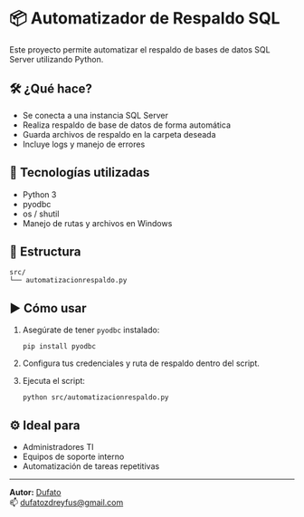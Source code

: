 # 📦 Automatizador de Respaldo SQL

Este proyecto permite automatizar el respaldo de bases de datos SQL Server utilizando Python.

## 🛠️ ¿Qué hace?

- Se conecta a una instancia SQL Server
- Realiza respaldo de base de datos de forma automática
- Guarda archivos de respaldo en la carpeta deseada
- Incluye logs y manejo de errores

## 🚀 Tecnologías utilizadas

- Python 3
- pyodbc
- os / shutil
- Manejo de rutas y archivos en Windows

## 📂 Estructura

```
src/
└── automatizacionrespaldo.py
```

## ▶️ Cómo usar

1. Asegúrate de tener `pyodbc` instalado:
   ```
   pip install pyodbc
   ```

2. Configura tus credenciales y ruta de respaldo dentro del script.

3. Ejecuta el script:
   ```
   python src/automatizacionrespaldo.py
   ```

## ⚙️ Ideal para

- Administradores TI
- Equipos de soporte interno
- Automatización de tareas repetitivas

---

**Autor:** [Dufato](https://github.com/Dufato)  
📫 dufatozdreyfus@gmail.com
